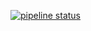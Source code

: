 [![pipeline status](https://gitlab.pnnl.gov/corilo/enviroms/badges/master/pipeline.svg)](https://gitlab.pnnl.gov/corilo/enviroms/commits/master)